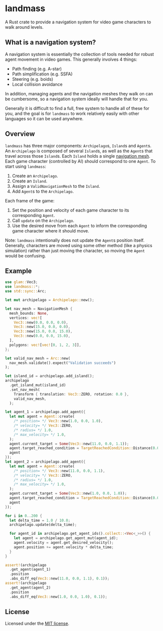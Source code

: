 # landmass

A Rust crate to provide a navigation system for video game characters to walk
around levels.

## What is a navigation system?

A navigation system is essentially the collection of tools needed for robust
agent movement in video games. This generally involves 4 things:

- Path finding (e.g. A-star)
- Path simplification (e.g. SSFA)
- Steering (e.g. boids)
- Local collision avoidance

In addition, managing agents and the navigation meshes they walk on can be
cumbersome, so a navigation system ideally will handle that for you.

Generally it is difficult to find a full, free system to handle all of these for
you, and the goal is for `landmass` to work relatively easily with other
languages so it can be used anywhere.

## Overview

`landmass` has three major components: `Archipelago`s, `Island`s and `Agent`s.
An `Archipelago` is composed of several `Island`s, as well as the `Agent`s that
travel across those `Island`s. Each `Island` holds a single
[navigation mesh](https://en.wikipedia.org/wiki/Navigation_mesh). Each game
character (controlled by AI) should correspond to one `Agent`. To start using
`landmass`:

1. Create an `Archipelago`.
2. Create an `Island`.
3. Assign a `ValidNavigationMesh` to the `Island`.
2. Add `Agent`s to the `Archipelago`.

Each frame of the game:

1. Set the position and velocity of each game character to its corresponding
`Agent`.
2. Call `update` on the `Archipelago`.
3. Use the desired move from each `Agent` to inform the corresponding game
character where it should move.

Note: `landmass` intentionally does not update the `Agent`s position itself.
Generally, characters are moved using some other method (like a physics
simulation) rather than just moving the character, so moving the `Agent` would
be confusing.

## Example

```rust
use glam::Vec3;
use landmass::*;
use std::sync::Arc;

let mut archipelago = Archipelago::new();

let nav_mesh = NavigationMesh {
  mesh_bounds: None,
  vertices: vec![
    Vec3::new(0.0, 0.0, 0.0),
    Vec3::new(15.0, 0.0, 0.0),
    Vec3::new(15.0, 0.0, 15.0),
    Vec3::new(0.0, 0.0, 15.0),
  ],
  polygons: vec![vec![0, 1, 2, 3]],
};

let valid_nav_mesh = Arc::new(
  nav_mesh.validate().expect("Validation succeeds")
);

let island_id = archipelago.add_island();
archipelago
  .get_island_mut(island_id)
  .set_nav_mesh(
    Transform { translation: Vec3::ZERO, rotation: 0.0 },
    valid_nav_mesh,
  );

let agent_1 = archipelago.add_agent({
  let mut agent = Agent::create(
    /* position= */ Vec3::new(1.0, 0.0, 1.0),
    /* velocity= */ Vec3::ZERO,
    /* radius= */ 1.0,
    /* max_velocity= */ 1.0,
  );
  agent.current_target = Some(Vec3::new(11.0, 0.0, 1.1));
  agent.target_reached_condition = TargetReachedCondition::Distance(0.01);
  agent
});
let agent_2 = archipelago.add_agent({
  let mut agent = Agent::create(
    /* position= */ Vec3::new(11.0, 0.0, 1.1),
    /* velocity= */ Vec3::ZERO,
    /* radius= */ 1.0,
    /* max_velocity= */ 1.0,
  );
  agent.current_target = Some(Vec3::new(1.0, 0.0, 1.0));
  agent.target_reached_condition = TargetReachedCondition::Distance(0.01);
  agent
});

for i in 0..200 {
  let delta_time = 1.0 / 10.0;
  archipelago.update(delta_time);

  for agent_id in archipelago.get_agent_ids().collect::<Vec<_>>() {
    let agent = archipelago.get_agent_mut(agent_id);
    agent.velocity = agent.get_desired_velocity();
    agent.position += agent.velocity * delta_time;
  }
}

assert!(archipelago
  .get_agent(agent_1)
  .position
  .abs_diff_eq(Vec3::new(11.0, 0.0, 1.1), 0.1));
assert!(archipelago
  .get_agent(agent_2)
  .position
  .abs_diff_eq(Vec3::new(1.0, 0.0, 1.0), 0.1));
```

## License

Licensed under the [MIT license](LICENSE).
